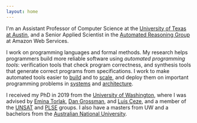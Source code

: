 ```yaml
---
layout: home
---
```


I'm an Assistant Professor of Computer Science
at the [University of Texas at Austin][utcs],
and a Senior Applied Scientist
in the [Automated Reasoning Group][arg]
at Amazon Web Services.

I work on programming languages and formal methods.
My research helps programmers build more reliable software using
*automated programming tools*: verification tools
that check program correctness,
and synthesis tools that generate correct programs from specifications.
I work to make automated tools easier to [build][synapse] and to [scale][sympro],
and deploy them on important programming problems in [systems][ferrite] and [architecture][memsynth].

I received my PhD in 2019 from the [University of Washington][uw],
where I was advised by [Emina Torlak][emina], [Dan Grossman][djg], and [Luis Ceze][luisceze],
and a member of the [UNSAT][] and [PLSE] groups.
I also have a masters from UW and a bachelors from the [Australian National University][anu].

[plse]: https://uwplse.org
[unsat]: https://unsat.org
[uw]: https://www.cs.washington.edu
[luisceze]: https://homes.cs.washington.edu/~luisceze/
[djg]: https://homes.cs.washington.edu/~djg/
[emina]: https://homes.cs.washington.edu/~emina/
[anu]: https://www.anu.edu.au
[msr]: https://research.microsoft.com
[aws]: https://aws.amazon.com
[fb]: https://research.fb.com/programs/fellowship/
[synapse]: https://unsat.cs.washington.edu/projects/synapse/
[sympro]: https://unsat.cs.washington.edu/projects/sympro/
[ferrite]: https://sandcat.cs.washington.edu/ferrite/
[memsynth]: http://memsynth.uwplse.org
[utcs]: https://cs.utexas.edu
[arg]: https://aws.amazon.com/security/provable-security/
